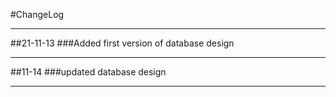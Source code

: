 #ChangeLog
***
##21-11-13
###Added first version of database design
***
##11-14
###updated database design
***